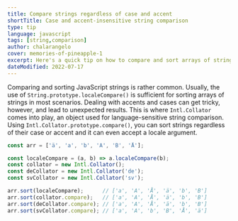 ```yaml
---
title: Compare strings regardless of case and accent
shortTitle: Case and accent-insensitive string comparison
type: tip
language: javascript
tags: [string,comparison]
author: chalarangelo
cover: memories-of-pineapple-1
excerpt: Here's a quick tip on how to compare and sort arrays of strings, ignoring case and accents.
dateModified: 2022-07-17
---
```


Comparing and sorting JavaScript strings is rather common. Usually, the use of `String.prototype.localeCompare()` is sufficient for sorting arrays of strings in most scenarios. Dealing with accents and cases can get tricky, however, and lead to unexpected results. This is where `Intl.Collator` comes into play, an object used for language-sensitive string comparison. Using `Intl.Collator.prototype.compare()`, you can sort strings regardless of their case or accent and it can even accept a locale argument.

```js
const arr = ['ä', 'a', 'b', 'A', 'B', 'Å'];

const localeCompare = (a, b) => a.localeCompare(b);
const collator = new Intl.Collator();
const deCollator = new Intl.Collator('de');
const svCollator = new Intl.Collator('sv');

arr.sort(localeCompare);      // ['a', 'A', 'Å', 'ä', 'b', 'B']
arr.sort(collator.compare);   // ['a', 'A', 'Å', 'ä', 'b', 'B']
arr.sort(deCollator.compare); // ['a', 'A', 'Å', 'ä', 'b', 'B']
arr.sort(svCollator.compare); // ['a', 'A', 'b', 'B', 'Å', 'ä']
```
